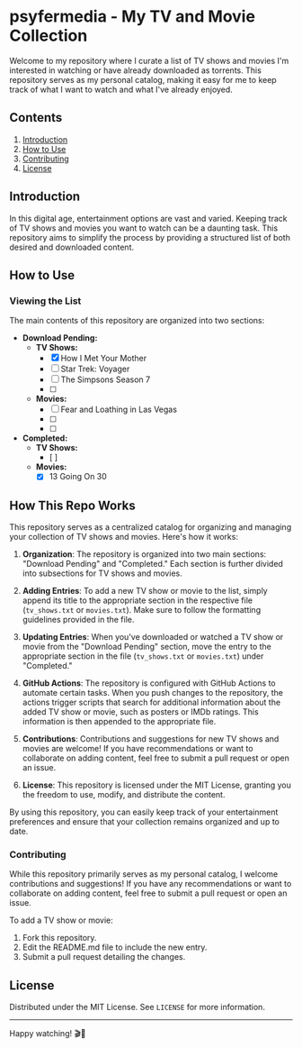# psyfermedia - My TV and Movie Collection

Welcome to my repository where I curate a list of TV shows and movies I'm interested in watching or have already downloaded as torrents. This repository serves as my personal catalog, making it easy for me to keep track of what I want to watch and what I've already enjoyed.

## Contents

1. [Introduction](#introduction)
2. [How to Use](#how-to-use)
3. [Contributing](#contributing)
4. [License](#license)

## Introduction

In this digital age, entertainment options are vast and varied. Keeping track of TV shows and movies you want to watch can be a daunting task. This repository aims to simplify the process by providing a structured list of both desired and downloaded content.

## How to Use

### Viewing the List

The main contents of this repository are organized into two sections:

- **Download Pending:**
  - **TV Shows:**
    - [x] How I Met Your Mother
    - [ ] Star Trek: Voyager
    - [ ] The Simpsons Season 7
    - [ ] 
  - **Movies:**
    - [ ] Fear and Loathing in Las Vegas
    - [ ] 
    - [ ] 

- **Completed:**
  - **TV Shows:**
    - [ ] 
  - **Movies:**
    - [x] 13 Going On 30
   
## How This Repo Works

This repository serves as a centralized catalog for organizing and managing your collection of TV shows and movies. Here's how it works:

1. **Organization**: The repository is organized into two main sections: "Download Pending" and "Completed." Each section is further divided into subsections for TV shows and movies.

2. **Adding Entries**: To add a new TV show or movie to the list, simply append its title to the appropriate section in the respective file (`tv_shows.txt` or `movies.txt`). Make sure to follow the formatting guidelines provided in the file.

3. **Updating Entries**: When you've downloaded or watched a TV show or movie from the "Download Pending" section, move the entry to the appropriate section in the file (`tv_shows.txt` or `movies.txt`) under "Completed."

4. **GitHub Actions**: The repository is configured with GitHub Actions to automate certain tasks. When you push changes to the repository, the actions trigger scripts that search for additional information about the added TV show or movie, such as posters or IMDb ratings. This information is then appended to the appropriate file.

5. **Contributions**: Contributions and suggestions for new TV shows and movies are welcome! If you have recommendations or want to collaborate on adding content, feel free to submit a pull request or open an issue.

6. **License**: This repository is licensed under the MIT License, granting you the freedom to use, modify, and distribute the content.

By using this repository, you can easily keep track of your entertainment preferences and ensure that your collection remains organized and up to date.


### Contributing

While this repository primarily serves as my personal catalog, I welcome contributions and suggestions! If you have any recommendations or want to collaborate on adding content, feel free to submit a pull request or open an issue.

To add a TV show or movie:
1. Fork this repository.
2. Edit the README.md file to include the new entry.
3. Submit a pull request detailing the changes.

## License

Distributed under the MIT License. See `LICENSE` for more information.

---

Happy watching! 🎬🍿
